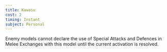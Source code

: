 ```yaml
---
title: Kawasu
cost: 2
timing: Instant
subject: Personal
---
```

Enemy models cannot declare the use of Special Attacks and Defences in Melee Exchanges with this model until the current activation is resolved.
